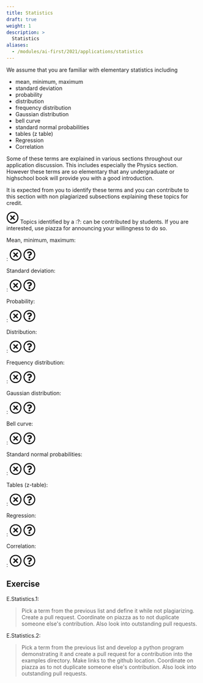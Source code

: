 ```yaml
---
title: Statistics
draft: true
weight: 1
description: >
  Statistics
aliases:
  - /modules/ai-first/2021/applications/statistics
---
```


We assume that you are familiar with elementary statistics including

* mean, minimum, maximum
* standard deviation
* probability
* distribution
* frequency distribution
* Gaussian distribution
* bell curve
* standard normal probabilities
* tables (z table)
* Regression
* Correlation

Some of these terms are explained in various sections throughout our
application discussion. This includes especially the Physics section.
However these terms are so elementary that any undergraduate or highschool
book will provide you with a good introduction.

It is expected from you to identify these terms and you can contribute
to this section with non plagiarized subsections explaining these topics
for credit.

![No](images/no.png) Topics identified by a :?: can be contributed by students. If you are interested,
use piazza for announcing your willingness to do so.

Mean, minimum, maximum:

: ![No](images/no.png) ![Question](images/question.png)

Standard deviation:

: ![No](images/no.png) ![Question](images/question.png)

Probability:

: ![No](images/no.png) ![Question](images/question.png)

Distribution:

: ![No](images/no.png) ![Question](images/question.png)

Frequency distribution:

: ![No](images/no.png) ![Question](images/question.png)

Gaussian distribution:

: ![No](images/no.png) ![Question](images/question.png)

Bell curve:

: ![No](images/no.png) ![Question](images/question.png)

Standard normal probabilities:

: ![No](images/no.png) ![Question](images/question.png)

Tables (z-table):

: ![No](images/no.png) ![Question](images/question.png)

Regression:

: ![No](images/no.png) ![Question](images/question.png)

Correlation:

: ![No](images/no.png) ![Question](images/question.png)


## Exercise

E.Statistics.1:

> Pick a term from the previous list and define it while not plagiarizing. Create a pull request.
> Coordinate on piazza as to not duplicate someone else's contribution. Also
> look into outstanding pull requests.

E.Statistics.2:

> Pick a term from the previous list and develop a python program demonstrating it and create a pull
> request for a contribution into the examples directory. Make links to the github location.
> Coordinate on piazza as to not duplicate someone else's contribution. Also
> look into outstanding pull requests.
